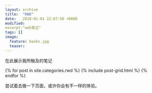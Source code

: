```yaml
---
layout: archive
title:  "RWD"
date:   2018-01-01 22:07:50 +0800
modified:
excerpt:"web笔记"
tags: []
image: 
  feature: books.jpg
  teaser:
---
```


在此展示我所触及的笔记


<div class="tiles">
{% for post in site.categories.rwd %}
  {% include post-grid.html %}
{% endfor %}
</div><!-- /.tiles 把所有categories 有 rwd 的列出来-->

尝试着去做一下页面，或许你会有不一样的体验。